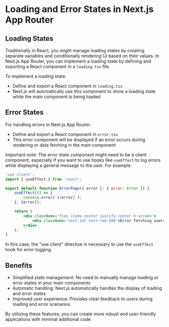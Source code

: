 # Loading and Error States in Next.js App Router

## Loading States

Traditionally in React, you might manage loading states by creating separate variables and conditionally rendering UI based on their values.
In Next.js App Router, you can implement a loading state by defining and exporting a React component in a `loading.tsx` file.

To implement a loading state:

-   Define and export a React component in `loading.tsx`
-   Next.js will automatically use this component to show a loading state while the main component is being loaded

## Error States

For handling errors in Next.js App Router:

-   Define and export a React component in `error.tsx`
-   This error component will be displayed if an error occurs during rendering or data fetching in the main component

Important note: The error state component might need to be a client component, especially if you want to use hooks like `useEffect` to log errors while displaying a general message to the user.
For example:

```jsx
'use client';
import { useEffect } from 'react';

export default function ErrorPage({ error }: { error: Error }) {
    useEffect(() => {
        console.error(`${error}`);
    }, [error]);

    return (
        <div className='flex items-center justify-center h-screen'>
            <div className='text-2xl text-red-500'>Error fetching users data</div>
        </div>
    );
}
```

In this case, the "use client" directive is necessary to use the `useEffect` hook for error logging.

## Benefits

-   Simplified state management: No need to manually manage loading or error states in your main components
-   Automatic handling: Next.js automatically handles the display of loading and error states
-   Improved user experience: Provides clear feedback to users during loading and error scenarios

By utilizing these features, you can create more robust and user-friendly applications with minimal additional code.
